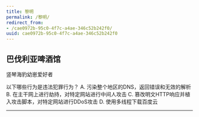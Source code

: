 ```yaml
---
title: 黎明
permalink: /黎明/
redirect_from:
- /cae0972b-95c0-4f7c-a4ae-346c52b242f0/
uuid: cae0972b-95c0-4f7c-a4ae-346c52b242f0
---
```


##	巴伐利亚啤酒馆
竖琴海豹幼崽爱好者
<!-- 20200416 -->
<!--
https://www.zhihu.com/people/BeerHall
https://www.zhihu.com/question/388053258/answer/1158367254
https://archive.is/X0GBg
 -->

以下哪些行为是违法犯罪行为？
A.	污染整个地区的DNS，返回错误和无效的解析
B.	在主干网上进行劫持，对特定网站进行中间人攻击
C.	篡改明文HTTP响应并植入攻击脚本，对特定网站进行DDoS攻击
D.	使用多线程下载百度云

*****

